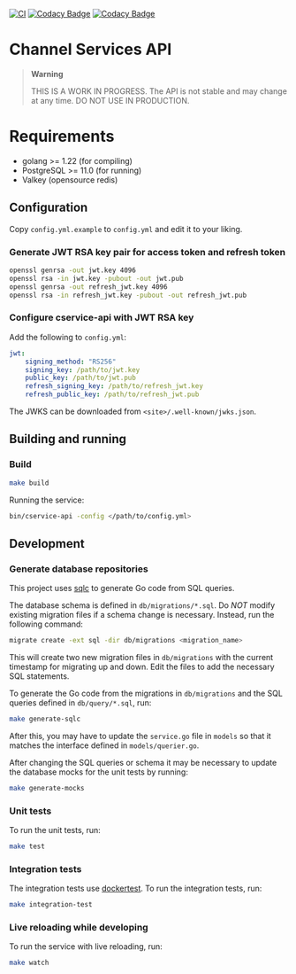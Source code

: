 [![CI](https://github.com/UndernetIRC/cservice-api/actions/workflows/ci.yml/badge.svg?branch=master)](https://github.com/UndernetIRC/cservice-api/actions/workflows/ci.yml) [![Codacy Badge](https://app.codacy.com/project/badge/Grade/7399b7d356da490abcbe5b6f052b1c4b)](https://www.codacy.com/gh/UndernetIRC/cservice-api/dashboard?utm_source=github.com&utm_medium=referral&utm_content=UndernetIRC/cservice-api&utm_campaign=Badge_Grade) [![Codacy Badge](https://app.codacy.com/project/badge/Coverage/7399b7d356da490abcbe5b6f052b1c4b)](https://www.codacy.com/gh/UndernetIRC/cservice-api/dashboard?utm_source=github.com&utm_medium=referral&utm_content=UndernetIRC/cservice-api&utm_campaign=Badge_Coverage)

# Channel Services API

> **Warning**
>
> THIS IS A WORK IN PROGRESS. The API is not stable and may change at any time.
> DO NOT USE IN PRODUCTION.

# Requirements

-   golang >= 1.22 (for compiling)
-   PostgreSQL >= 11.0 (for running)
-   Valkey (opensource redis)

## Configuration

Copy `config.yml.example` to `config.yml` and edit it to your liking.

### Generate JWT RSA key pair for access token and refresh token

```bash
openssl genrsa -out jwt.key 4096
openssl rsa -in jwt.key -pubout -out jwt.pub
openssl genrsa -out refresh_jwt.key 4096
openssl rsa -in refresh_jwt.key -pubout -out refresh_jwt.pub
```

### Configure cservice-api with JWT RSA key

Add the following to `config.yml`:

```yaml
jwt:
    signing_method: "RS256"
    signing_key: /path/to/jwt.key
    public_key: /path/to/jwt.pub
    refresh_signing_key: /path/to/refresh_jwt.key
    refresh_public_key: /path/to/refresh_jwt.pub
```

The JWKS can be downloaded from `<site>/.well-known/jwks.json`.

## Building and running

### Build

```bash
make build
```

Running the service:

```bash
bin/cservice-api -config </path/to/config.yml>
```

## Development

### Generate database repositories

This project uses [sqlc](https://docs.sqlc.dev/en/stable/) to generate Go code from SQL queries.

The database schema is defined in `db/migrations/*.sql`. Do _NOT_ modify existing
migration files if a schema change is necessary. Instead, run the following command:

```bash
migrate create -ext sql -dir db/migrations <migration_name>
```

This will create two new migration files in `db/migrations` with the current timestamp
for migrating up and down. Edit the files to add the necessary SQL statements.

To generate the Go code from the migrations in `db/migrations` and the SQL queries
defined in `db/query/*.sql`, run:

```bash
make generate-sqlc
```

After this, you may have to update the `service.go` file in `models` so that it
matches the interface defined in `models/querier.go`.

After changing the SQL queries or schema it may be necessary to update the database
mocks for the unit tests by running:

```bash
make generate-mocks
```

### Unit tests

To run the unit tests, run:

```bash
make test
```

### Integration tests

The integration tests use [dockertest](https://github.com/ory/dockertest).
To run the integration tests, run:

```bash
make integration-test
```

### Live reloading while developing

To run the service with live reloading, run:

```bash
make watch
```
